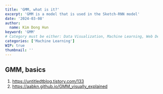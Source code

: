```yaml
---
title: 'GMM, what is it?'
excerpt: 'GMM is a model that is used in the Sketch-RNN model'
date: '2024-03-08'
author:
  name: Kim Dong Hun
keyword: 'GMM'
# Category must be either: Data Visualization, Machine Learning, Web Development, Product Design, Computer Graphics, Other
categories: ['Machine Learning']
WIP: true
thumbnail: ''
---
```


## GMM, basics

1. https://untitledtblog.tistory.com/133
2. https://aabkn.github.io/GMM_visually_explained
